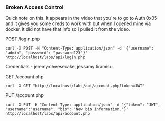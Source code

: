 ### Broken Access Control

Quick note on this.  It appears in the video that you're to go to Auth 0x05 and it gives you some creds to work with but when I opened mine via docker, it did not have that info so I pulled it from the video.

POST /login.php

`curl -X POST -H "Content-Type: application/json" -d '{"username": "admin", "password": "password123"}' http://localhost/labs/api/login.php`

Credentials - jeremy:cheesecake, jessamy:tiramisu

GET /account.php

`curl -X GET "http://localhost/labs/api/account.php?token=JWT"`

PUT /account.php

`curl -X PUT -H "Content-Type: application/json" -d '{"token": "JWT", "username":"username", "bio": "New bio information."}' http://localhost/labs/api/account.php`